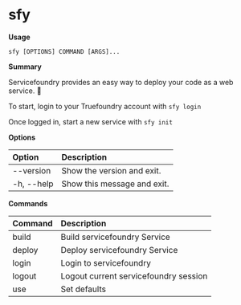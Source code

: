 # sfy

**Usage**

`sfy [OPTIONS] COMMAND [ARGS]...`

**Summary**

Servicefoundry provides an easy way to deploy your code as a web service. 

To start, login to your Truefoundry account with `sfy login`

Once logged in, start a new service with `sfy init`

**Options**

| **Option** | **Description** |
| :--- | :--- |
| --version | Show the version and exit. |
| -h, --help | Show this message and exit. |

**Commands**

| **Command** | **Description** |
| :--- | :--- |
| build | Build servicefoundry Service |
| deploy | Deploy servicefoundry Service |
| login | Login to servicefoundry |
| logout | Logout current servicefoundry session |
| use | Set defaults |
